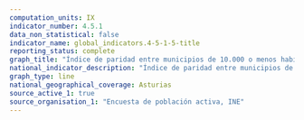 ```yaml
---
computation_units: IX
indicator_number: 4.5.1
data_non_statistical: false
indicator_name: global_indicators.4-5-1-5-title
reporting_status: complete
graph_title: "Índice de paridad entre municipios de 10.000 o menos habitantes y municipios de más de 10.000 habitantes de la población entre 15 y 64 años que ha realizado estudios o formación en las últimas cuatro semanas"
national_indicator_description: "Índice de paridad entre municipios de 10.000 o menos habitantes y municipios de más de 10.000 habitantes de la población entre 15 y 64 años que ha realizado estudios o formación en las últimas cuatro semanas"
graph_type: line
national_geographical_coverage: Asturias
source_active_1: true
source_organisation_1: "Encuesta de población activa, INE"
---
```


